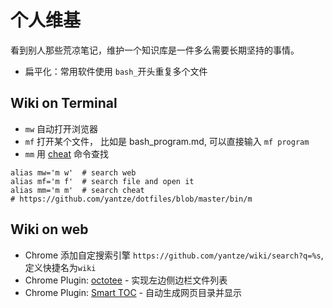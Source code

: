 # 个人维基

看到别人那些荒凉笔记，维护一个知识库是一件多么需要长期坚持的事情。

- 扁平化：常用软件使用 `bash_`开头重复多个文件

## Wiki on Terminal
- `mw` 自动打开浏览器
- `mf` 打开某个文件， 比如是 bash_program.md, 可以直接输入 `mf program`
- `mm` 用 [cheat](https://github.com/chrisallenlane/cheat) 命令查找
```
alias mw='m w'  # search web
alias mf='m f'  # search file and open it
alias mm='m m'  # search cheat 
# https://github.com/yantze/dotfiles/blob/master/bin/m
```

## Wiki on web
- Chrome 添加自定搜索引擎 `https://github.com/yantze/wiki/search?q=%s`, 定义快捷名为`wiki`
- Chrome Plugin: [octotee](https://github.com/buunguyen/octotree) - 实现左边侧边栏文件列表
- Chrome Plugin: [Smart TOC](https://chrome.google.com/webstore/detail/lifgeihcfpkmmlfjbailfpfhbahhibba) - 自动生成网页目录并显示
